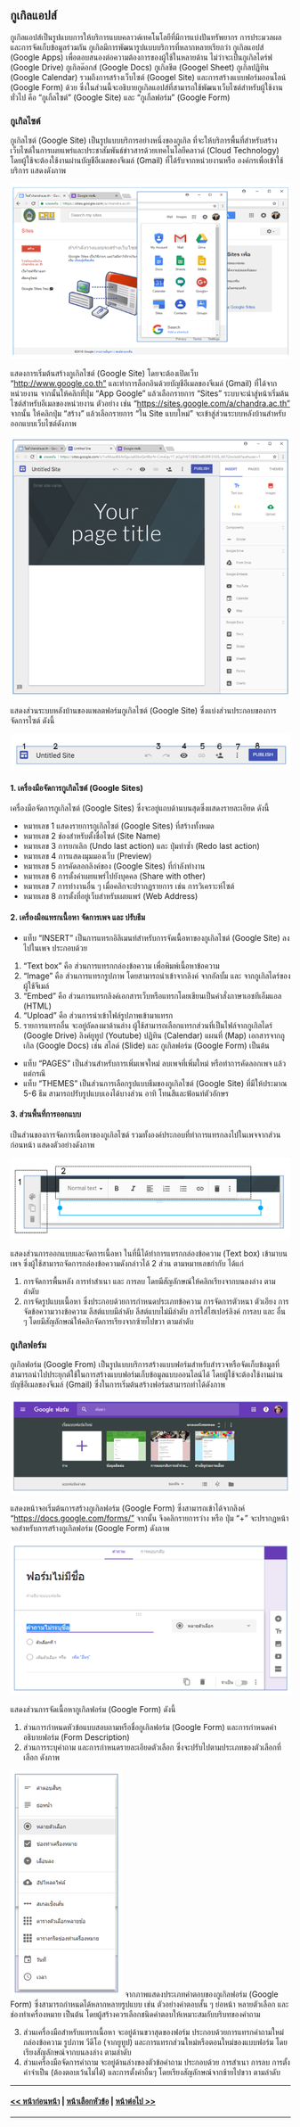 ## กูเกิลแอปส์
กูเกิลแอปส์เป็นรูปแบบการให้บริการแบบคลาวด์เทคโนโลยีที่มีการแบ่งปันทรัพยากร การประมวลผล และการจัดเก็บข้อมูลร่วมกัน กูเกิลมีการพัฒนารูปแบบบริการที่หลากหลายเรียกว่า กูเกิลแอปส์ (Google Apps) เพื่อตอบสนองต่อความต้องการของผู้ใช้ในหลายด้าน ไม่ว่าจะเป็นกูเกิลไดร์ฟ (Google Drive) กูเกิลด๊อกส์ (Google Docs) กูเกิลชีต (Googel Sheet) กูเกิลปฏิทิน (Google Calendar) รวมถึงการสร้างเว็บไซต์ (Googel Site) และการสร้างแบบฟอร์มออนไลน์ (Google Form) ด้วย ซึ่งในส่วนนี้จะอธิบายกูเกิลแอปส์ที่สามารถใช้พัฒนาเว็บไซต์สำหรับผู้ใช้งานทั่วไป คือ “กูเกิ้ลไซต์” (Google Site) และ “กูเกิ้ลฟอร์ม” (Google Form) 

### กูเกิลไซต์
กูเกิลไซต์ (Google Site) เป็นรูปแบบบริการอย่างหนึ่งของกูเกิล ที่จะให้บริการพื้นที่สำหรับสร้างเว็บไซต์ในการเผยแพร่และประชาสัมพันธ์ข่าวสารด้วยเทคโนโลยีคลาวด์ (Cloud Technology) โดยผู้ใช้จะต้องใช้งานผ่านบัญชีอีเมลของจีเมล์ (Gmail) ที่ได้รับจากหน่วยงานหรือ องค์กรเพื่อเข้าใช้บริการ แสดงดังภาพ

<img src=img/1027.png>

แสดงการเริ่มต้นสร้างกูเกิลไซต์ (Google Site) โดยจะต้องเปิดเว็บ “http://www.google.co.th” และทำการล็อกอินด้วยบัญชีอีเมลของจีเมล์ (Gmail) ที่ได้จากหน่วยงาน  จากนั้นให้คลิกที่ปุ่ม “App Google” แล้วเลือกรายการ “Sites” ระบบจะนำสู่หน้าเริ่มต้นไซต์สำหรับอีเมลของหน่วยงาน ตัวอย่าง เช่น “https://sites.google.com/a/chandra.ac.th” จากนั้น ให้คลิกปุ่ม “สร้าง” แล้วเลือกรายการ “ใน Site แบบใหม่” จะเข้าสู่ส่วนระบบหลังบ้านสำหรับออกแบบเว็บไซต์ดังภาพ

<img src=img/1028.png>

แสดงส่วนระบบหลังบ้านของแพลตฟอร์มกูเกิลไซต์ (Google Site) ซึ่งแบ่งส่วนประกอบของการจัดการไซต์ ดังนี้

<img src=img/1029.png>

#### 1. เครื่องมือจัดการกูเกิลไซต์ (Google Sites)
เครื่องมือจัดการกูเกิลไซต์ (Google Sites) ซึ่งจะอยู่แถบด้านบนสุดซึ่งแสดงรายละเอียด ดังนี้
* หมายเลข 1 แสดงรายการกูเกิลไซต์ (Google Sites) ที่สร้างทั้งหมด
* หมายเลข 2 ช่องสำหรับตั้งชื่อไซต์ (Site Name)
* หมายเลข 3 การยกเลิก (Undo last action) และ ปุ่มทำซ้ำ (Redo last action)
* หมายเลข 4 การแสดงมุมมองเว็บ (Preview)
* หมายเลข 5 การคัดลอกลิงค์ของ (Google Sites) ที่กำลังทำงาน
* หมายเลข 6 การตั้งค่าเผยแพร่ไปยังบุคคล (Share with other)
* หมายเลข 7 การทำงานอื่น ๆ เมื่อคลิกจะปรากฏรายการ เช่น การวิเคราะห์ไซต์ 
* หมายเลข 8 การตั้งที่อยู่เว็บสำหรับเผยแพร่ (Web Address)

#### 2. เครื่องมือแทรกเนื้อหา จัดการเพจ และ ปรับธีม
* แท็บ “INSERT” เป็นการแทรกอิลิเมนท์สำหรับการจัดเนื้อหาของกูเกิลไซต์ (Google Site) ลงไปในเพจ ประกอบด้วย 
1. “Text box” คือ ส่วนการแทรกกล่องข้อความ เพื่อพิมพ์เนื้อหาข้อความ
2. “Image” คือ ส่วนการแทรกรูปภาพ โดยสามารถนำเข้าจากลิงค์ จากอัลบั้ม และ จากกูเกิลไดร์ของผู้ใช้จีเมล์
3. “Embed” คือ ส่วนการแทรกลิงค์เอกสารเว็บหรือแทรกโดยเขียนเป็นคำสั่งภาษาเอชทีเอ็มแอล (HTML)
4. “Upload” คือ ส่วนการนำเข้าไฟล์รูปภาพเข้ามาแทรก
5. รายการแทรกอื่น จะอยู่ถัดลงมาด้านล่าง ผู้ใช้สามารถเลือกแทรกส่วนที่เป็นไฟล์จากกูเกิลไดร์ (Google Drive) ลิงค์ยูทูป (Youtube) ปฏิทิน (Calendar) แผนที่ (Map) เอกสารจากกูเกิล (Google Docs) เช่น สไลด์ (Slide) และ กูเกิลฟอร์ม (Google Form) เป็นต้น
* แท็บ “PAGES” เป็นส่วนสำหรับการเพิ่มเพจใหม่ ลบเพจที่เพิ่มใหม่ หรือทำการคัดลอกเพจ แล้วแต่กรณี
* แท็บ “THEMES” เป็นส่วนการเลือกรูปแบบธีมของกูเกิลไซต์ (Google Site) ที่มีให้ประมาณ 5-6 ธีม สามารถปรับรูปแบบเองได้บางส่วน อาทิ โทนสีและฟ้อนท์ตัวอักษร

#### 3. ส่วนพื้นที่การออกแบบ 
เป็นส่วนของการจัดการเนื้อหาของกูเกิลไซต์ รวมทั้งองค์ประกอบที่ทำการแทรกลงไปในเพจจากส่วนก่อนหน้า แสดงตัวอย่างดังภาพ

<img src=img/1030.png>

แสดงส่วนการออกแบบและจัดการเนื้อหา ในที่นี้ได้ทำการแทรกกล่องข้อความ (Text box) เข้ามาบนเพจ ซึ่งผู้ใช้สามารถจัดการกล่องข้อความดังกล่าวได้ 2 ส่วน ตามหมายเลขกำกับ ได้แก่
1. การจัดการพื้นหลัง การทำสำเนา และ การลบ โดยมีสัญลักษณ์ให้คลิกเรียงจากบนลงล่าง ตามลำดับ
2. การจัดรูปแบบเนื้อหา ซึ่งประกอบด้วยการกำหนดประเภทข้อความ การจัดการตัวหนา ตัวเอียง การจัดข้อความวางข้อความ ลีสต์แบบมีลำดับ ลีสต์แบบไม่มีลำดับ การใส่ไฮเปอร์ลิงค์ การลบ และ อื่น ๆ โดยมีสัญลักษณ์ให้คลิกจัดการเรียงจากซ้ายไปขวา ตามลำดับ

### กูเกิลฟอร์ม
กูเกิลฟอร์ม (Google From) เป็นรูปแบบบริการสร้างแบบฟอร์มสำหรับสำรวจหรือจัดเก็บข้อมูลที่สามารถนำไปประยุกต์ใช้ในการสร้างแบบฟอร์มเก็บข้อมูลแบบออนไลน์ได้ โดยผู้ใช้จะต้องใช้งานผ่านบัญชีอีเมลของจีเมล์ (Gmail) ซึ่งในการเริ่มต้นสร้างฟอร์มสามารถทำได้ดังภาพ

<img src=img/1031.png>

แสดงหน้าจอเริ่มต้นการสร้างกูเกิลฟอร์ม (Google Form) ซึ่งสามารถเข้าได้จากลิงค์ “https://docs.google.com/forms/” จากนั้น จึงคลิกรายการว่าง หรือ ปุ่ม “+” จะปรากฏหน้าจอสำหรับการสร้างกูเกิลฟอร์ม (Google Form) ดังภาพ

<img src=img/1032.png>

แสดงส่วนการจัดเนื้อหากูเกิลฟอร์ม (Google Form) ดังนี้
1. ส่วนการกำหนดหัวข้อแบบสอบถามหรือชื่อกูเกิลฟอร์ม (Google Form) และการกำหนดคำอธิบายฟอร์ม (Form Description)
2. ส่วนการระบุคำถาม และการกำหนดรายละเอียดตัวเลือก ซึ่งจะปรับไปตามประเภทของตัวเลือกที่เลือก ดังภาพ

<img src=img/1033.png>
จากภาพแสดงประเภทคำตอบของกูเกิลฟอร์ม (Google Form) ซึ่งสามารถกำหนดได้หลากหลายรูปแบบ เช่น ตัวอย่างคำตอบสั้น ๆ ย่อหน้า หลายตัวเลือก และ ช่องทำเครื่องหมาย เป็นต้น โดยผู้สร้างควรเลือกชนิดคำตอบให้เหมาะสมกับบริบทของคำถาม

3. ส่วนเครื่องมือสำหรับแทรกเนื้อหา จะอยู่ด้านขวาสุดของฟอร์ม ประกอบด้วยการแทรกคำถามใหม่ กล่องข้อความ รูปภาพ วีดีโอ (จากยูทูป) และการแทรกส่วนใหม่หรือตอนใหม่ของแบบฟอร์ม โดยเรียงสัญลักษณ์จากบนลงล่าง ตามลำดับ
4. ส่วนเครื่องมือจัดการคำถาม จะอยู่ด้านล่างของตัวข้อคำถาม ประกอบด้วย การสำเนา การลบ การตั้งค่าจำเป็น (ต้องตอบเว้นไม่ได้) และการตั้งค่าอื่นๆ โดยเรียงสัญลักษณ์จากซ้ายไปขวา ตามลำดับ

---
#### [<< หน้าก่อนหน้า](1003.md) | [หน้าเลือกหัวข้อ](README.md) | [หน้าต่อไป >>](1010.md)
---

